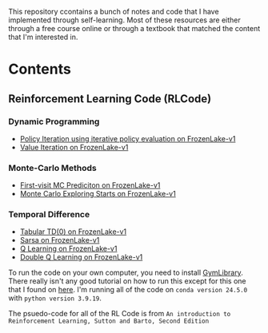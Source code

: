 This repository ccontains a bunch of notes and code that I have implemented through self-learning. Most of these resources are either through a free course online or through a textbook that matched the content that I'm interested in.

# Contents
## Reinforcement Learning Code (RLCode)
### Dynamic Programming
- [Policy Iteration using iterative policy evaluation on FrozenLake-v1](https://github.com/jasoon-chen/handwrittenNotes/blob/main/RLCode/DynamicProgramming/policyIteration.ipynb)
- [Value Iteration on FrozenLake-v1](https://github.com/jasoon-chen/handwrittenNotes/blob/main/RLCode/DynamicProgramming/valueIteration.ipynb)
### Monte-Carlo Methods
- [First-visit MC Prediciton on FrozenLake-v1](https://github.com/jasoon-chen/handwrittenNotes/blob/main/RLCode/MonteCarlo/firstVisitMonteCarlo.ipynb)
- [Monte Carlo Exploring Starts on FrozenLake-v1](https://github.com/jasoon-chen/handwrittenNotes/blob/main/RLCode/MonteCarlo/onPolicyFirstVisitMonteCarlo.ipynb)
### Temporal Difference
- [Tabular TD(0) on FrozenLake-v1](https://github.com/jasoon-chen/handwrittenNotes/blob/main/RLCode/TemporalDifference/tabularTD0.ipynb)
- [Sarsa on FrozenLake-v1](https://github.com/jasoon-chen/handwrittenNotes/blob/main/RLCode/TemporalDifference/Sarsa.ipynb)
- [Q Learning on FrozenLake-v1](https://github.com/jasoon-chen/handwrittenNotes/blob/main/RLCode/TemporalDifference/qLearning.ipynb)
- [Double Q Learning on FrozenLake-v1](https://github.com/jasoon-chen/handwrittenNotes/blob/main/RLCode/TemporalDifference/doubleQLearning.ipynb)

To run the code on your own computer, you need to install [GymLibrary](https://www.gymlibrary.dev/content/basic_usage/). There really isn't any good tutorial on how to run this except for this one that I found on [here](https://www.youtube.com/watch?v=e3DyCg0fgx0). I'm running all of the code on `conda version 24.5.0` with `python version 3.9.19`.

The psuedo-code for all of the RL Code is from `An introduction to Reinforcement Learning, Sutton and Barto, Second Edition`


